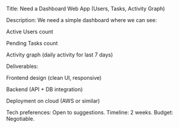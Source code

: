Title: Need a Dashboard Web App (Users, Tasks, Activity Graph)

Description:
We need a simple dashboard where we can see:

Active Users count

Pending Tasks count

Activity graph (daily activity for last 7 days)

Deliverables:

Frontend design (clean UI, responsive)

Backend (API + DB integration)

Deployment on cloud (AWS or similar)

Tech preferences: Open to suggestions.
Timeline: 2 weeks.
Budget: Negotiable.